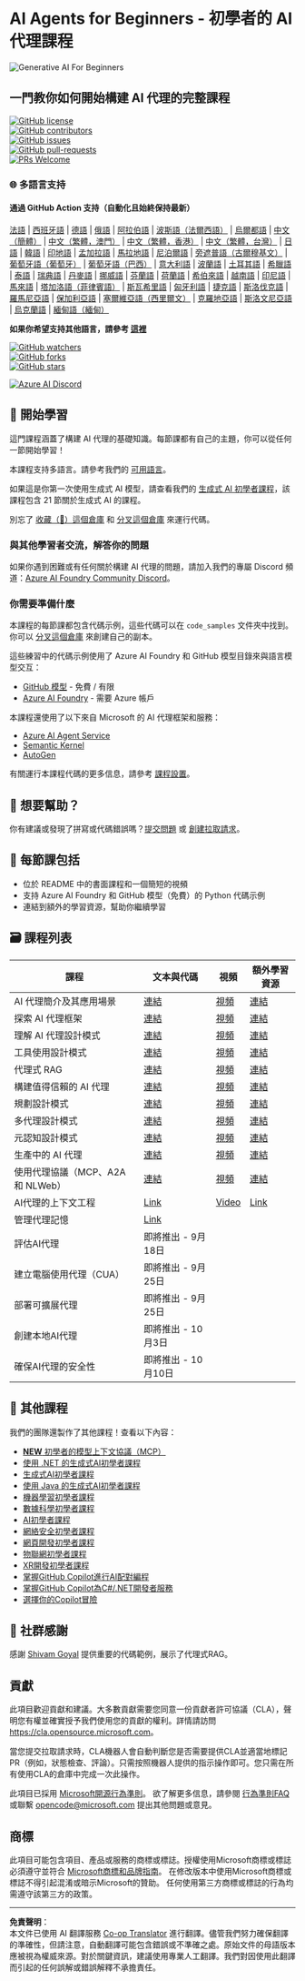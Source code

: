 <!--
CO_OP_TRANSLATOR_METADATA:
{
  "original_hash": "407fa0ca9ca479613715f8219710080b",
  "translation_date": "2025-09-18T14:23:03+00:00",
  "source_file": "README.md",
  "language_code": "tw"
}
-->
# AI Agents for Beginners - 初學者的 AI 代理課程

![Generative AI For Beginners](../../translated_images/repo-thumbnailv2.06f4a48036fde647f6ba4eb19f5651babe59bb30e972748afb349e47725d7601.tw.png)

## 一門教你如何開始構建 AI 代理的完整課程

[![GitHub license](https://img.shields.io/github/license/microsoft/ai-agents-for-beginners.svg)](https://github.com/microsoft/ai-agents-for-beginners/blob/master/LICENSE?WT.mc_id=academic-105485-koreyst)  
[![GitHub contributors](https://img.shields.io/github/contributors/microsoft/ai-agents-for-beginners.svg)](https://GitHub.com/microsoft/ai-agents-for-beginners/graphs/contributors/?WT.mc_id=academic-105485-koreyst)  
[![GitHub issues](https://img.shields.io/github/issues/microsoft/ai-agents-for-beginners.svg)](https://GitHub.com/microsoft/ai-agents-for-beginners/issues/?WT.mc_id=academic-105485-koreyst)  
[![GitHub pull-requests](https://img.shields.io/github/issues-pr/microsoft/ai-agents-for-beginners.svg)](https://GitHub.com/microsoft/ai-agents-for-beginners/pulls/?WT.mc_id=academic-105485-koreyst)  
[![PRs Welcome](https://img.shields.io/badge/PRs-welcome-brightgreen.svg?style=flat-square)](http://makeapullrequest.com?WT.mc_id=academic-105485-koreyst)

### 🌐 多語言支持

#### 通過 GitHub Action 支持（自動化且始終保持最新）

[法語](../fr/README.md) | [西班牙語](../es/README.md) | [德語](../de/README.md) | [俄語](../ru/README.md) | [阿拉伯語](../ar/README.md) | [波斯語（法爾西語）](../fa/README.md) | [烏爾都語](../ur/README.md) | [中文（簡體）](../zh/README.md) | [中文（繁體，澳門）](../mo/README.md) | [中文（繁體，香港）](../hk/README.md) | [中文（繁體，台灣）](./README.md) | [日語](../ja/README.md) | [韓語](../ko/README.md) | [印地語](../hi/README.md) | [孟加拉語](../bn/README.md) | [馬拉地語](../mr/README.md) | [尼泊爾語](../ne/README.md) | [旁遮普語（古爾穆基文）](../pa/README.md) | [葡萄牙語（葡萄牙）](../pt/README.md) | [葡萄牙語（巴西）](../br/README.md) | [意大利語](../it/README.md) | [波蘭語](../pl/README.md) | [土耳其語](../tr/README.md) | [希臘語](../el/README.md) | [泰語](../th/README.md) | [瑞典語](../sv/README.md) | [丹麥語](../da/README.md) | [挪威語](../no/README.md) | [芬蘭語](../fi/README.md) | [荷蘭語](../nl/README.md) | [希伯來語](../he/README.md) | [越南語](../vi/README.md) | [印尼語](../id/README.md) | [馬來語](../ms/README.md) | [塔加洛語（菲律賓語）](../tl/README.md) | [斯瓦希里語](../sw/README.md) | [匈牙利語](../hu/README.md) | [捷克語](../cs/README.md) | [斯洛伐克語](../sk/README.md) | [羅馬尼亞語](../ro/README.md) | [保加利亞語](../bg/README.md) | [塞爾維亞語（西里爾文）](../sr/README.md) | [克羅地亞語](../hr/README.md) | [斯洛文尼亞語](../sl/README.md) | [烏克蘭語](../uk/README.md) | [緬甸語（緬甸）](../my/README.md)

**如果你希望支持其他語言，請參考 [這裡](https://github.com/Azure/co-op-translator/blob/main/getting_started/supported-languages.md)**

[![GitHub watchers](https://img.shields.io/github/watchers/microsoft/ai-agents-for-beginners.svg?style=social&label=Watch)](https://GitHub.com/microsoft/ai-agents-for-beginners/watchers/?WT.mc_id=academic-105485-koreyst)  
[![GitHub forks](https://img.shields.io/github/forks/microsoft/ai-agents-for-beginners.svg?style=social&label=Fork)](https://GitHub.com/microsoft/ai-agents-for-beginners/network/?WT.mc_id=academic-105485-koreyst)  
[![GitHub stars](https://img.shields.io/github/stars/microsoft/ai-agents-for-beginners.svg?style=social&label=Star)](https://GitHub.com/microsoft/ai-agents-for-beginners/stargazers/?WT.mc_id=academic-105485-koreyst)

[![Azure AI Discord](https://dcbadge.limes.pink/api/server/kzRShWzttr)](https://discord.gg/kzRShWzttr)

## 🌱 開始學習

這門課程涵蓋了構建 AI 代理的基礎知識。每節課都有自己的主題，你可以從任何一節開始學習！

本課程支持多語言。請參考我們的 [可用語言](../..)。

如果這是你第一次使用生成式 AI 模型，請查看我們的 [生成式 AI 初學者課程](https://aka.ms/genai-beginners)，該課程包含 21 節關於生成式 AI 的課程。

別忘了 [收藏（🌟）這個倉庫](https://docs.github.com/en/get-started/exploring-projects-on-github/saving-repositories-with-stars?WT.mc_id=academic-105485-koreyst) 和 [分叉這個倉庫](https://github.com/microsoft/ai-agents-for-beginners/fork) 來運行代碼。

### 與其他學習者交流，解答你的問題

如果你遇到困難或有任何關於構建 AI 代理的問題，請加入我們的專屬 Discord 頻道：[Azure AI Foundry Community Discord](https://aka.ms/ai-agents/discord)。

### 你需要準備什麼

本課程的每節課都包含代碼示例，這些代碼可以在 `code_samples` 文件夾中找到。你可以 [分叉這個倉庫](https://github.com/microsoft/ai-agents-for-beginners/fork) 來創建自己的副本。

這些練習中的代碼示例使用了 Azure AI Foundry 和 GitHub 模型目錄來與語言模型交互：

- [GitHub 模型](https://aka.ms/ai-agents-beginners/github-models) - 免費 / 有限
- [Azure AI Foundry](https://aka.ms/ai-agents-beginners/ai-foundry) - 需要 Azure 帳戶

本課程還使用了以下來自 Microsoft 的 AI 代理框架和服務：

- [Azure AI Agent Service](https://aka.ms/ai-agents-beginners/ai-agent-service)  
- [Semantic Kernel](https://aka.ms/ai-agents-beginners/semantic-kernel)  
- [AutoGen](https://aka.ms/ai-agents/autogen)  

有關運行本課程代碼的更多信息，請參考 [課程設置](./00-course-setup/README.md)。

## 🙏 想要幫助？

你有建議或發現了拼寫或代碼錯誤嗎？[提交問題](https://github.com/microsoft/ai-agents-for-beginners/issues?WT.mc_id=academic-105485-koreyst) 或 [創建拉取請求](https://github.com/microsoft/ai-agents-for-beginners/pulls?WT.mc_id=academic-105485-koreyst)。

## 📂 每節課包括

- 位於 README 中的書面課程和一個簡短的視頻
- 支持 Azure AI Foundry 和 GitHub 模型（免費）的 Python 代碼示例
- 連結到額外的學習資源，幫助你繼續學習

## 🗃️ 課程列表

| **課程**                                     | **文本與代碼**                                    | **視頻**                                                  | **額外學習資源**                                                                     |
|----------------------------------------------|----------------------------------------------------|------------------------------------------------------------|----------------------------------------------------------------------------------------|
| AI 代理簡介及其應用場景                      | [連結](./01-intro-to-ai-agents/README.md)          | [視頻](https://youtu.be/3zgm60bXmQk?si=z8QygFvYQv-9WtO1)  | [連結](https://aka.ms/ai-agents-beginners/collection?WT.mc_id=academic-105485-koreyst) |
| 探索 AI 代理框架                             | [連結](./02-explore-agentic-frameworks/README.md)  | [視頻](https://youtu.be/ODwF-EZo_O8?si=Vawth4hzVaHv-u0H)  | [連結](https://aka.ms/ai-agents-beginners/collection?WT.mc_id=academic-105485-koreyst) |
| 理解 AI 代理設計模式                         | [連結](./03-agentic-design-patterns/README.md)     | [視頻](https://youtu.be/m9lM8qqoOEA?si=BIzHwzstTPL8o9GF)  | [連結](https://aka.ms/ai-agents-beginners/collection?WT.mc_id=academic-105485-koreyst) |
| 工具使用設計模式                             | [連結](./04-tool-use/README.md)                    | [視頻](https://youtu.be/vieRiPRx-gI?si=2z6O2Xu2cu_Jz46N)  | [連結](https://aka.ms/ai-agents-beginners/collection?WT.mc_id=academic-105485-koreyst) |
| 代理式 RAG                                   | [連結](./05-agentic-rag/README.md)                 | [視頻](https://youtu.be/WcjAARvdL7I?si=gKPWsQpKiIlDH9A3)  | [連結](https://aka.ms/ai-agents-beginners/collection?WT.mc_id=academic-105485-koreyst) |
| 構建值得信賴的 AI 代理                       | [連結](./06-building-trustworthy-agents/README.md) | [視頻](https://youtu.be/iZKkMEGBCUQ?si=jZjpiMnGFOE9L8OK ) | [連結](https://aka.ms/ai-agents-beginners/collection?WT.mc_id=academic-105485-koreyst) |
| 規劃設計模式                                 | [連結](./07-planning-design/README.md)             | [視頻](https://youtu.be/kPfJ2BrBCMY?si=6SC_iv_E5-mzucnC)  | [連結](https://aka.ms/ai-agents-beginners/collection?WT.mc_id=academic-105485-koreyst) |
| 多代理設計模式                               | [連結](./08-multi-agent/README.md)                 | [視頻](https://youtu.be/V6HpE9hZEx0?si=rMgDhEu7wXo2uo6g)  | [連結](https://aka.ms/ai-agents-beginners/collection?WT.mc_id=academic-105485-koreyst) |
| 元認知設計模式                               | [連結](./09-metacognition/README.md)               | [視頻](https://youtu.be/His9R6gw6Ec?si=8gck6vvdSNCt6OcF)  | [連結](https://aka.ms/ai-agents-beginners/collection?WT.mc_id=academic-105485-koreyst) |
| 生產中的 AI 代理                             | [連結](./10-ai-agents-production/README.md)        | [視頻](https://youtu.be/l4TP6IyJxmQ?si=31dnhexRo6yLRJDl)  | [連結](https://aka.ms/ai-agents-beginners/collection?WT.mc_id=academic-105485-koreyst) |
| 使用代理協議（MCP、A2A 和 NLWeb）            | [連結](./11-agentic-protocols/README.md)           | [視頻](https://youtu.be/X-Dh9R3Opn8)                      | [連結](https://aka.ms/ai-agents-beginners/collection?WT.mc_id=academic-105485-koreyst) |
| AI代理的上下文工程                     | [Link](./12-context-engineering/README.md)         | [Video](https://youtu.be/F5zqRV7gEag)                                 | [Link](https://aka.ms/ai-agents-beginners/collection?WT.mc_id=academic-105485-koreyst) |
| 管理代理記憶                           | [Link](./13-agent-memory/README.md)     |                                                            |                                                                                        |
| 評估AI代理                             | 即將推出 - 9月18日                                |                                                            |                                                                                        |
| 建立電腦使用代理（CUA）                | 即將推出 - 9月25日                                |                                                            |                                                                                        |
| 部署可擴展代理                         | 即將推出 - 9月25日                                |                                                            |                                                                                        |
| 創建本地AI代理                         | 即將推出 - 10月3日                                |                                                            |                                                                                        |
| 確保AI代理的安全性                     | 即將推出 - 10月10日                               |                                                            |                                                                                        |

## 🎒 其他課程

我們的團隊還製作了其他課程！查看以下內容：

- [**NEW** 初學者的模型上下文協議（MCP）](https://github.com/microsoft/mcp-for-beginners?WT.mc_id=academic-105485-koreyst)
- [使用 .NET 的生成式AI初學者課程](https://github.com/microsoft/Generative-AI-for-beginners-dotnet?WT.mc_id=academic-105485-koreyst)
- [生成式AI初學者課程](https://github.com/microsoft/generative-ai-for-beginners?WT.mc_id=academic-105485-koreyst)
- [使用 Java 的生成式AI初學者課程](https://github.com/microsoft/generative-ai-for-beginners-java?WT.mc_id=academic-105485-koreyst)
- [機器學習初學者課程](https://aka.ms/ml-beginners?WT.mc_id=academic-105485-koreyst)
- [數據科學初學者課程](https://aka.ms/datascience-beginners?WT.mc_id=academic-105485-koreyst)
- [AI初學者課程](https://aka.ms/ai-beginners?WT.mc_id=academic-105485-koreyst)
- [網絡安全初學者課程](https://github.com/microsoft/Security-101??WT.mc_id=academic-96948-sayoung)
- [網頁開發初學者課程](https://aka.ms/webdev-beginners?WT.mc_id=academic-105485-koreyst)
- [物聯網初學者課程](https://aka.ms/iot-beginners?WT.mc_id=academic-105485-koreyst)
- [XR開發初學者課程](https://github.com/microsoft/xr-development-for-beginners?WT.mc_id=academic-105485-koreyst)
- [掌握GitHub Copilot進行AI配對編程](https://aka.ms/GitHubCopilotAI?WT.mc_id=academic-105485-koreyst)
- [掌握GitHub Copilot為C#/.NET開發者服務](https://github.com/microsoft/mastering-github-copilot-for-dotnet-csharp-developers?WT.mc_id=academic-105485-koreyst)
- [選擇你的Copilot冒險](https://github.com/microsoft/CopilotAdventures?WT.mc_id=academic-105485-koreyst)

## 🌟 社群感謝

感謝 [Shivam Goyal](https://www.linkedin.com/in/shivam2003/) 提供重要的代碼範例，展示了代理式RAG。

## 貢獻

此項目歡迎貢獻和建議。大多數貢獻需要您同意一份貢獻者許可協議（CLA），聲明您有權並確實授予我們使用您的貢獻的權利。詳情請訪問
<https://cla.opensource.microsoft.com>。

當您提交拉取請求時，CLA機器人會自動判斷您是否需要提供CLA並適當地標記PR（例如，狀態檢查、評論）。只需按照機器人提供的指示操作即可。您只需在所有使用CLA的倉庫中完成一次此操作。

此項目已採用 [Microsoft開源行為準則](https://opensource.microsoft.com/codeofconduct/)。
欲了解更多信息，請參閱 [行為準則FAQ](https://opensource.microsoft.com/codeofconduct/faq/) 或聯繫 [opencode@microsoft.com](mailto:opencode@microsoft.com) 提出其他問題或意見。

## 商標

此項目可能包含項目、產品或服務的商標或標誌。授權使用Microsoft商標或標誌必須遵守並符合
[Microsoft商標和品牌指南](https://www.microsoft.com/legal/intellectualproperty/trademarks/usage/general)。
在修改版本中使用Microsoft商標或標誌不得引起混淆或暗示Microsoft的贊助。
任何使用第三方商標或標誌的行為均需遵守該第三方的政策。

---

**免責聲明**：  
本文件已使用 AI 翻譯服務 [Co-op Translator](https://github.com/Azure/co-op-translator) 進行翻譯。儘管我們努力確保翻譯的準確性，但請注意，自動翻譯可能包含錯誤或不準確之處。原始文件的母語版本應被視為權威來源。對於關鍵資訊，建議使用專業人工翻譯。我們對因使用此翻譯而引起的任何誤解或錯誤解釋不承擔責任。